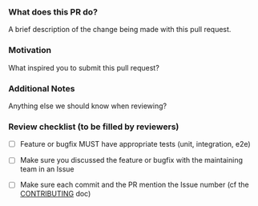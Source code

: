 ### What does this PR do?

A brief description of the change being made with this pull request.

### Motivation

What inspired you to submit this pull request?

### Additional Notes

Anything else we should know when reviewing?

### Review checklist (to be filled by reviewers)

- [ ] Feature or bugfix MUST have appropriate tests (unit, integration, e2e)
- [ ] Make sure you discussed the feature or bugfix with the maintaining team in an Issue
- [ ] Make sure each commit and the PR mention the Issue number (cf the [CONTRIBUTING](CONTRIBUTING.md) doc)

